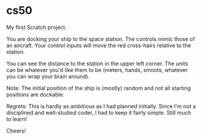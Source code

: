 # cs50
My first Scratch project.

You are docking your ship to the space station. The controls mimic those of an aircraft.
Your control inputs will move the red cross-hairs relative to the station.

You can see the distance to the station in the upper left corner. The units can be whatever
you'd like them to be (meters, hands, smoots, whatever you can wrap your brain around).

Note: The initial position of the ship is (mostly) random and not all starting positions are 
dockable.

Regrets: This is hardly as ambitious as I had planned initially. Since I'm not a disciplined and 
well-studied coder, I had to keep it fairly simple. Still much to learn!

Cheers!
